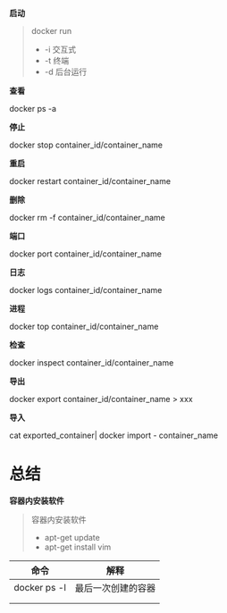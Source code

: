 **启动**

> docker run
>
> + -i 交互式
> + -t 终端
> + -d 后台运行



**查看**

docker ps -a



**停止**

docker stop container_id/container_name



**重启**

docker restart container_id/container_name



**删除**

docker rm -f container_id/container_name



**端口**

docker port container_id/container_name



**日志**

docker logs container_id/container_name



**进程**

docker top container_id/container_name



**检查**

docker inspect container_id/container_name



**导出**

docker export container_id/container_name > xxx



**导入**

cat exported_container| docker import - container_name



# 总结

**容器内安装软件**

> 容器内安装软件
>
> + apt-get update
> + apt-get install vim





| 命令         | 解释               |
| ------------ | ------------------ |
| docker ps -l | 最后一次创建的容器 |
|              |                    |
|              |                    |

